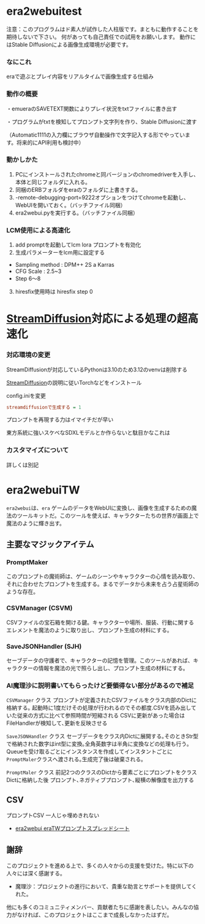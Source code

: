 # era2webuitest

注意：このプログラムはド素人が試作した人柱版です。まともに動作することを期待しないで下さい。
何があっても自己責任での試用をお願いします。
動作にはStable Diffusionによる画像生成環境が必要です。

### なにこれ
eraで遊ぶとプレイ内容をリアルタイムで画像生成する仕組み

### 動作の概要
・emueraのSAVETEXT関数によりプレイ状況をtxtファイルに書き出す

・プログラムがtxtを検知してプロンプト文字列を作り、Stable Diffusionに渡す

（Automatic1111の入力欄にブラウザ自動操作で文字記入する形でやっています。将来的にAPI利用も検討中）

### 動かしかた
1. PCにインストールされたchromeと同バージョンのchromedriverを入手し、本体と同じフォルダに入れる。
2. 同梱のERBフォルダをeraのフォルダに上書きする。
2. -remote-debugging-port=9222オプションをつけてchromeを起動し、WebUIを開いておく。（バッチファイル同梱）
3. era2webui.pyを実行する。（バッチファイル同梱）

### LCM使用による高速化
1. add promptを起動してlcm lora プロンプトを有効化
2. 生成パラメーターをlcm用に設定する
 - Sampling method : DPM++ 2S a Karras
 - CFG Scale : 2.5~3
 - Step 6～8
3. hiresfix使用時は hiresfix step 0

# [StreamDiffusion](https://github.com/cumulo-autumn/StreamDiffusion)対応による処理の超高速化

### 対応環境の変更

StreamDiffusionが対応しているPythonは3.10のため3.12のvenvは削除する

[StreamDiffusion](https://github.com/cumulo-autumn/StreamDiffusion)の説明に従いTorchなどをインストール

config.iniを変更

```config.ini
streamdiffusionで生成する = 1
```

プロンプトを再現する力はイマイチだが早い

東方系統に強いスケベなSDXLモデルとか作らないと駄目かなこれは


### カスタマイズについて
詳しくは別記



# era2webuiTW

`era2webui`は、`era` ゲームのデータをWebUIに変換し、画像を生成するための魔法のツールキットだ。このツールを使えば、キャラクターたちの世界が画面上で魔法のように輝き出す。

## 主要なマジックアイテム

### PromptMaker
このプロンプトの魔術師は、ゲームのシーンやキャラクターの心情を読み取り、それに合わせたプロンプトを生成する。まるでデータから未来を占う占星術師のような存在。

### CSVManager (CSVM)
CSVファイルの宝石箱を開ける鍵。キャラクターや場所、服装、行動に関するエレメントを魔法のように取り出し、プロンプト生成の材料にする。

### SaveJSONHandler (SJH)
セーブデータの守護者で、キャラクターの記憶を管理。このツールがあれば、キャラクターの情報を魔法の光で照らし出し、プロンプト生成の材料にする。


### AI魔理沙に説明書いてもらったけど要領得ない部分があるので補足
`CSVManager` クラス プロンプトが定義されたCSVファイルをクラス内部のDictに格納する｡ 起動時に1度だけその処理が行われるのでその都度.CSVを読み出していた従来の方式に比べて参照時間が短縮される
CSVに更新があった場合はFileHandlerが検知して､更新を反映させる

`SaveJSONHandler` クラス セーブデータをクラス内Dictに展開する｡そのときStr型で格納された数字はint型に変換｡全角英数字は半角に変換などの処理も行う｡ Queueを受け取るごとにインスタンスを作成してインスタントごとに`PromptMaler`クラスへ渡される｡生成完了後は破棄される｡

`PromptMaler` クラス 前記2つのクラスのDictから要素ごとにプロンプトをクラスDictに格納した後 プロンプト､ネガティブプロンプト､縦横の解像度を出力する


## CSV

プロンプトCSV 一人じゃ埋めきれない

- [era2webui eraTWプロンプトスプレッドシート](https://docs.google.com/spreadsheets/d/1hxA6WOnmCmW2DNDfd11P0WXDf8l-qfgSCcwViDkK26w/edit?usp=sharing)


## 謝辞

このプロジェクトを進める上で、多くの人々からの支援を受けた。特に以下の人々には深く感謝する。

- 魔理沙：プロジェクトの進行において、貴重な助言とサポートを提供してくれた。

他にも多くのコミュニティメンバー、貢献者たちに感謝を表したい。みんなの協力がなければ、このプロジェクトはここまで成長しなかったはずだ。
